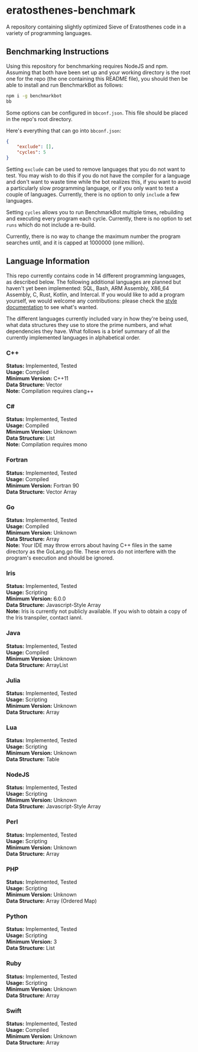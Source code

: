 # eratosthenes-benchmark
A repository containing slightly optimized Sieve of Eratosthenes code in a variety of programming languages.

## Benchmarking Instructions

Using this repository for benchmarking requires NodeJS and npm. Assuming that both have been set up and your working directory is the root one for the repo (the one containing this README file), you should then be able to install and run BenchmarkBot as follows:
```bash
npm i -g benchmarkbot
bb
```

Some options can be configured in `bbconf.json`. This file should be placed in the repo's root directory.

Here's everything that can go into `bbconf.json`:

```json
{
	"exclude": [],
	"cycles": 5
}
```

Setting `exclude` can be used to remove languages that you do not want to test. You may wish to do this if you do not have the compiler for a language and don't want to waste time while the bot realizes this, if you want to avoid a particularly slow programming language, or if you only want to test a couple of languages. Currently, there is no option to only `include` a few languages.

Setting `cycles` allows you to run BenchmarkBot multiple times, rebuilding and executing every program each cycle. Currently, there is no option to set `runs` which do not include a re-build.

Currently, there is no way to change the maximum number the program searches until, and it is capped at 1000000 (one million).

## Language Information

This repo currently contains code in 14 different programming languages, as described below. The following additional languages are planned but haven't yet been implemented: SQL, Bash, ARM Assembly, X86_64 Assembly, C, Rust, Kotlin, and Intercal. If you would like to add a program yourself, we would welcome any contributions: please check the [style documentation](docs) to see what's wanted.

The different languages currently included vary in how they're being used, what data structures they use to store the prime numbers, and what dependencies they have. What follows is a brief summary of all the currently implemented languages in alphabetical order.

### C++
**Status:** Implemented, Tested  
**Usage:** Compiled  
**Minimum Version:** C++11  
**Data Structure:** Vector  
**Note:** Compilation requires clang++  

### C#
**Status:** Implemented, Tested  
**Usage:** Compiled  
**Minimum Version:** Unknown  
**Data Structure:** List  
**Note:** Compilation requires mono   

### Fortran
**Status:** Implemented, Tested  
**Usage:** Compiled  
**Minimum Version:** Fortran 90  
**Data Structure:** Vector Array  

### Go
**Status:** Implemented, Tested  
**Usage:** Compiled  
**Minimum Version:** Unknown  
**Data Structure:** Array  
**Note:** Your IDE may throw errors about having C++ files in the same directory as the GoLang.go file. These errors do not interfere with the program's execution and should be ignored.  

### Iris
**Status:** Implemented, Tested  
**Usage:** Scripting  
**Minimum Version:** 6.0.0  
**Data Structure:** Javascript-Style Array  
**Note:** Iris is currently not publicly available. If you wish to obtain a copy of the Iris transpiler, contact iannl.  

### Java
**Status:** Implemented, Tested  
**Usage:** Compiled  
**Minimum Version:** Unknown  
**Data Structure:** ArrayList  

### Julia
**Status:** Implemented, Tested  
**Usage:** Scripting  
**Minimum Version:** Unknown  
**Data Structure:** Array  

### Lua
**Status:** Implemented, Tested  
**Usage:** Scripting  
**Minimum Version:** Unknown  
**Data Structure:** Table  

### NodeJS
**Status:** Implemented, Tested  
**Usage:** Scripting  
**Minimum Version:** Unknown  
**Data Structure:** Javascript-Style Array  

### Perl
**Status:** Implemented, Tested  
**Usage:** Scripting  
**Minimum Version:** Unknown  
**Data Structure:** Array  

### PHP
**Status:** Implemented, Tested  
**Usage:** Scripting  
**Minimum Version:** Unknown  
**Data Structure:** Array (Ordered Map)  

### Python
**Status:** Implemented, Tested  
**Usage:** Scripting  
**Minimum Version:** 3  
**Data Structure:** List  

### Ruby
**Status:** Implemented, Tested  
**Usage:** Scripting  
**Minimum Version:** Unknown  
**Data Structure:** Array  

### Swift
**Status:** Implemented, Tested  
**Usage:** Compiled  
**Minimum Version:** Unknown  
**Data Structure:** Array  

